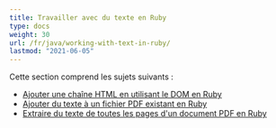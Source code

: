 ```yaml
---
title: Travailler avec du texte en Ruby
type: docs
weight: 30
url: /fr/java/working-with-text-in-ruby/
lastmod: "2021-06-05"
---
```


Cette section comprend les sujets suivants :

- [Ajouter une chaîne HTML en utilisant le DOM en Ruby](/pdf/fr/java/add-html-string-using-dom-in-ruby/)
- [Ajouter du texte à un fichier PDF existant en Ruby](/pdf/fr/java/add-text-to-an-existing-pdf-file-in-ruby/)
- [Extraire du texte de toutes les pages d'un document PDF en Ruby](/pdf/fr/java/extract-text-from-all-the-pages-of-a-pdf-document-in-ruby/)